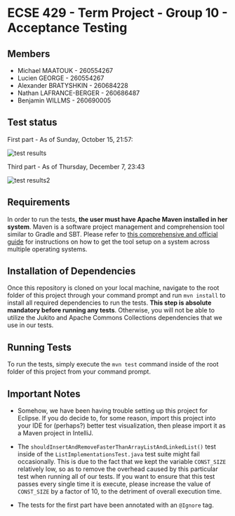 # ECSE 429 - Term Project - Group 10 - Acceptance Testing

## Members

* Michael MAATOUK - 260554267
* Lucien GEORGE - 260554267
* Alexander BRATYSHKIN - 260684228
* Nathan LAFRANCE-BERGER - 260686487
* Benjamin WILLMS - 260690005

## Test status

First part - As of Sunday, October 15, 21:57:

![test results](https://i.imgur.com/hXHA08l.png)

Third part - As of Thursday, December 7, 23:43

![test results2](https://i.imgur.com/mTpYvoN.png)

## Requirements

In order to run the tests, **the user must have Apache Maven installed in her
system**. Maven is a software project management and comprehension tool similar
to Gradle and SBT. Please refer to
[this comprehensive and official guide](https://maven.apache.org/install.html)
for instructions on how to get the tool setup on a system across multiple
operating systems.

## Installation of Dependencies

Once this repository is cloned on your local machine, navigate to the root
folder of this project through your command prompt and run `mvn install` to
install all required dependencies to run the tests. **This step is absolute
mandatory before running any tests**. Otherwise, you will not be able to utilize
the Jukito and Apache Commons Collections dependencies that we use in our tests.

## Running Tests

To run the tests, simply execute the `mvn test` command inside of the root
folder of this project from your command prompt.

## Important Notes

* Somehow, we have been having trouble setting up this project for Eclipse. If
  you do decide to, for some reason, import this project into your IDE for
  (perhaps?) better test visualization, then please import it as a Maven project
  in IntelliJ.

* The `shouldInsertAndRemoveFasterThanArrayListAndLinkedList()` test inside of
  the `ListImplementationsTest.java` test suite might fail occasionally. This is
  due to the fact that we kept the variable `CONST_SIZE` relatively low, so as
  to remove the overhead caused by this particular test when running all of our
  tests. If you want to ensure that this test passes every single time it is
  execute, please increase the value of `CONST_SIZE` by a factor of 10, to the
  detriment of overall execution time.

* The tests for the first part have been annotated with an `@Ignore` tag.
